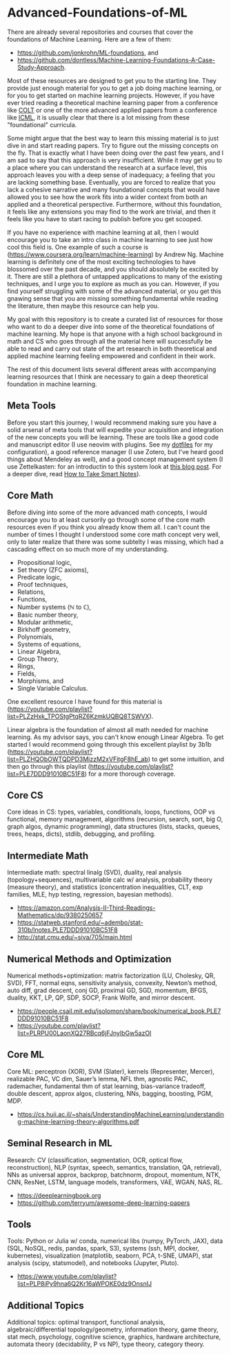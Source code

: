 # Advanced-Foundations-of-ML

There are already several repositories and courses that cover the foundations of Machine Learning. Here are a few of them:

- https://github.com/jonkrohn/ML-foundations, and
- https://github.com/dontless/Machine-Learning-Foundations-A-Case-Study-Approach.

Most of these resources are designed to get you to the starting line. They provide just enough material for you to get a job doing machine learning, or for you to get started on machine learning projects. However, if you have ever tried reading a theoretical machine learning paper from a conference like [COLT](http://www.learningtheory.org/colt2021/accepted.html) or one of the more advanced applied papers from a conference like [ICML](https://icml.cc/Conferences/2021/Schedule?type=Poster), it is usually clear that there is a lot missing from these "foundational" curricula.

Some might argue that the best way to learn this missing material is to just dive in and start reading papers. Try to figure out the missing concepts on the fly. That is exactly what I have been doing over the past few years, and I am sad to say that this approach is very insufficient. While it may get you to a place where you can understand the research at a surface level, this approach leaves you with a deep sense of inadequacy; a feeling that you are lacking something base. Eventually, you are forced to realize that you lack a cohesive narrative and many foundational concepts that would have allowed you to see how the work fits into a wider context from both an applied and a theoretical perspective. Furthermore, without this foundation, it feels like any extensions you may find to the work are trivial, and then it feels like you have to start racing to publish before you get scooped.

If you have no experience with machine learning at all, then I would encourage you to take an intro class in machine learning to see just how cool this field is. One example of such a course is (https://www.coursera.org/learn/machine-learning) by Andrew Ng. Machine learning is definitely one of the most exciting technologies to have blossomed over the past decade, and you should absolutely be excited by it. There are still a plethora of untapped applications to many of the existing techniques, and I urge you to explore as much as you can. However, if you find yourself struggling with some of the advanced material, or you get this gnawing sense that you are missing something fundamental while reading the literature, then maybe this resource can help you.

My goal with this repository is to create a curated list of resources for those who want to do a deeper dive into some of the theoretical foundations of machine learning. My hope is that anyone with a high school background in math and CS who goes through all the material here will successfully be able to read and carry out state of the art research in both theoretical and applied machine learning feeling empowered and confident in their work.

The rest of this document lists several different areas with accompanying learning resources that I think are necessary to gain a deep theoretical foundation in machine learning.

## Meta Tools

Before you start this journey, I would recommend making sure you have a solid arsenal of meta tools that will expedite your acquisition and integration of the new concepts you will be learning. These are tools like a good code and manuscript editor (I use neovim with plugins. See my [dotfiles](https://github.com/yashsavani/dotfiles) for my configuration), a good reference manager (I use Zotero, but I've heard good things about Mendeley as well), and a good concept management system (I use Zettelkasten: for an introductin to this system look at [this blog post](https://zenkit.com/en/blog/a-beginners-guide-to-the-zettelkasten-method/). For a deeper dive, read [How to Take Smart Notes](https://www.amazon.com/How-Take-Smart-Notes-Nonfiction/dp/1542866502)).

## Core Math

Before diving into some of the more advanced math concepts, I would encourage you to at least cursorily go through some of the core math resources even if you think you already know them all. I can't count the number of times I thought I understood some core math concept very well, only to later realize that there was some subtelty I was missing, which had a cascading effect on so much more of my understanding.

- Propositional logic,
- Set theory (ZFC axioms),
- Predicate logic,
- Proof techniques,
- Relations,
- Functions,
- Number systems ($\mathbb{N}$ to $\mathbb{C}$),
- Basic number theory,
- Modular arithmetic,
- Birkhoff geometry,
- Polynomials,
- Systems of equations,
- Linear Algebra,
- Group Theory,
- Rings,
- Fields,
- Morphisms, and
- Single Variable Calculus.

One excellent resource I have found for this material is (https://youtube.com/playlist?list=PLZzHxk_TPOStgPtqRZ6KzmkUQBQ8TSWVX).

Linear algebra is the foundation of almost all math needed for machine learning. As my advisor says, you can't know enough Linear Algebra. To get started I would recommend going through this excellent playlist by 3b1b (https://youtube.com/playlist?list=PLZHQObOWTQDPD3MizzM2xVFitgF8hE_ab) to get some intuition, and then go through this playlist (https://youtube.com/playlist?list=PLE7DDD91010BC51F8) for a more thorough coverage.

## Core CS

Core ideas in CS: types, variables, conditionals, loops, functions, OOP vs functional, memory management, algorithms (recursion, search, sort, big O, graph algos, dynamic programming), data structures (lists, stacks, queues, trees, heaps, dicts), stdlib, debugging, and profiling.

## Intermediate Math

Intermediate math: spectral linalg (SVD), duality, real analysis (topology+sequences), multivariable calc w/ analysis, probability theory (measure theory), and statistics (concentration inequalities, CLT, exp families, MLE, hyp testing, regression, bayesian methods).

- https://amazon.com/Analysis-II-Third-Readings-Mathematics/dp/9380250657
- https://statweb.stanford.edu/~adembo/stat-310b/lnotes.PLE7DDD91010BC51F8
- http://stat.cmu.edu/~siva/705/main.html

## Numerical Methods and Optimization

Numerical methods+optimization: matrix factorization (LU, Cholesky, QR, SVD), FFT, normal eqns, sensitivity analysis, convexity, Newton’s method, auto diff, grad descent, conj GD, proximal GD, SGD, momentum, BFGS, duality, KKT, LP, QP, SDP, SOCP, Frank Wolfe, and mirror descent.

- https://people.csail.mit.edu/jsolomon/share/book/numerical_book.PLE7DDD91010BC51F8
- https://youtube.com/playlist?list=PLRPU00LaonXQ27RBcq6jFJnyIbGw5azOI

## Core ML

Core ML: perceptron (XOR), SVM (Slater), kernels (Representer, Mercer), realizable PAC, VC dim, Sauer’s lemma, NFL thm, agnostic PAC, rademacher, fundamental thm of stat learning, bias-variance tradeoff, double descent, approx algos, clustering, NNs, bagging, boosting, PGM, MDP.

- https://cs.huji.ac.il/~shais/UnderstandingMachineLearning/understanding-machine-learning-theory-algorithms.pdf

## Seminal Research in ML

Research: CV (classification, segmentation, OCR, optical flow, reconstruction), NLP (syntax, speech, semantics, translation, QA, retrieval), NNs as universal approx, backprop, batchnorm, dropout, momentum, NTK, CNN, ResNet, LSTM, language models, transformers, VAE, WGAN, NAS, RL.

- https://deeplearningbook.org
- https://github.com/terryum/awesome-deep-learning-papers

## Tools

Tools: Python or Julia w/ conda, numerical libs (numpy, PyTorch, JAX), data (SQL, NoSQL, redis, pandas, spark, S3), systems (ssh, MPI, docker, kubernetes), visualization (matplotlib, seaborn, PCA, t-SNE, UMAP), stat analysis (scipy, statsmodel), and notebooks (Jupyter, Pluto).

- https://www.youtube.com/playlist?list=PLP8iPy9hna6Q2Kr16aWPOKE0dz9OnsnIJ

## Additional Topics

Additional topics: optimal transport, functional analysis, algebraic/differential topology/geometry, information theory, game theory, stat mech, psychology, cognitive science, graphics, hardware architecture, automata theory (decidability, P vs NP), type theory, category theory.

